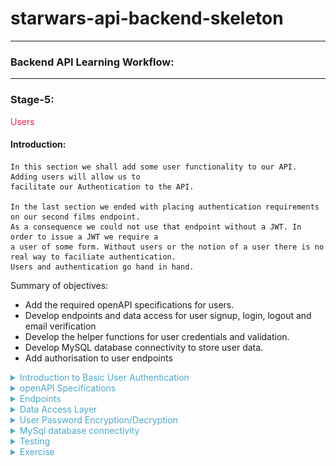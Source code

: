 # starwars-api-backend-skeleton

---

### Backend API Learning Workflow:

---
### Stage-5:
<span style="color:#FF1B55FF">Users</span>

#### Introduction: 

    In this section we shall add some user functionality to our API. Adding users will allow us to
    facilitate our Authentication to the API. 

    In the last section we ended with placing authentication requirements on our second films endpoint. 
    As a consequence we could not use that endpoint without a JWT. In order to issue a JWT we require a 
    a user of some form. Without users or the notion of a user there is no real way to faciliate authentication. 
    Users and authentication go hand in hand.

Summary of objectives:

  * Add the required openAPI specifications for users.
  * Develop endpoints and data access for user signup,  login, logout and email verification
  * Develop the helper functions for user credentials and validation.
  * Develop MySQL database connectivity to store user data.
  * Add authorisation to user endpoints
  

<details>
<summary style="color:#4ba9cc">Introduction to Basic User Authentication</summary>

    Before we look at the specifications for users let's first see what we require for a basic user strategy.

      * A Signup flow
        Obviously, in order to have users that are allowed access to private data, we need to sign them up.
        To signup you need some way of identifying a user, username or email or other ID. You also need a gateway
        security mechanism, i.e. for us its a password. In some odern systems it might be face id or finger print detection,
        palm prints, retina scanning etc etc.

        The signup process is simply that signing up for a service. A signup flow should alway involve some form of verification
        A lot of services utilise email verification as one form of signup verification. This involves sending an
        email with a verification link to the provided email address. 

      * A Login flow 
        Once signup is complete, including verification, users are then able to login to access a system or service.
        Our example of the login process for our authenticated API access was already described in the 
        'Understanding the Authentication Flow'. Here it is again...

![](images/login-api.drawio.png)

        This is the flow that we shall create for our users login process. Once the user receives their access and refresh tokens 
        The user or client on behalf of the user is responsible for storing those tokens safely. 

        Thereafter, each call to a protected endpoint shall require a token.

      * A logout flow
        Logging out of our system requires a valid token to access the logout endpoint. The logout event itself must ensure that any
        user tokens issued to the user at the last login event must be revoked , meaning they no longer usable for access to any secured
        endpoint on our API.

        Once a logout event occurs, the user has to login again and receive new tokens for access.

    The above represent the core of user account fundamentals. However, there's some extra functionality we need to consider.

    Apart from the email verification flow, we need to consider what hapens when tokens expire or get lost or become exposed.
    What we do not want is to issue short lived tokens and force our users to have to frequently login each time their token expires.

    There are a couple of possible solutions here. First, we could issue long lived tokens, say several days or more, and secondly we can
    implement a framework such that when a client/user understands that the user's token has expired they can ask our API to issue new tokens
    without the user being logged out. The second of these options is the one we'll use in our application. However, it is important to remember
    that it is upto the client to ask for those new tokens and not just to send them after a token has expired.

</details>
       
<details>
<summary style="color:#4ba9cc">openAPI Specifications</summary>

    Now we have our understanding of the basic user authentication flows, let's start to build our openAPI specification for users.

    First up let's get our three basic user endpoint requests dealt with, signup, login and logout, shown below.

#### Signup

```yaml
/users/v1/signup:
    post:
      summary: Signup up a new user
      tags:
        - Users
      description: >
        
        Errors:
        
            password-invalid, 400
            email-invalid, 400
            user-already-exists, 400
            unsupported media type, 415

      operationId: users.v1.endpoints.signup
      requestBody:
        description: Signup Data
        content:
          application/json:
            schema:
              $ref: '#/components/schemas/UserSignup'

      responses:
        '200':
          description: Returns a success Response.
          content:
            application/json:
              schema:
                $ref: '#/components/schemas/SuccessResponse'
```

    As we can see from first glance, the endpoint specification looks very similar to our other endpoint specifications.
    However, the key differences here are:

      * The signup endpoint is a 'POST' endpoint because it is going to save some user information to our database.
      * The client/user sends user data in the request body as is standard practise with 'POST' requests and not in the query.
      * Our request body uses a schema to identify the structure of the user data that is sent. The user data in the request 
        body will be a set of credentials, email, password and an access role, which shall be defined in a schema. We'll get
        to that after we deal with the requests.

    Other than the above it's pretty much the same. The endpoint function is pointed to by the 'operationId' and as usual, 'connexion'
    is the interface between this specification and our API endpoints.

    Our response is a simple success response, again we'll get to that after requests.

#### login
```yaml
  /users/v1/login:
    post:
      summary: Login with user's credentials
      tags:
        - Users
      description: >
        
        Errors:
        
            not-found, 404
            password-invalid, 400
            email-invalid, 400
            account-disabled, 400

      operationId: users.v1.endpoints.login
      requestBody:
        description: Login Data
        content:
          application/json:
            schema:
              $ref: '#/components/schemas/Credentials'

      responses:
        '200':
          description: Returns a JWT
          content:
            application/json:
              schema:
                $ref: '#/components/schemas/UserLoginResponse'

```

    The login request is very similar but without the access role in the request body.
    We define a response schema called 'UserLoginResponse' for detailing the structure of the response
    which will include the user tokens created during the login flow.

#### logout

```yaml
  /users/v1/logout:
    post:
      summary: Logout
      tags:
        - Users
      description: >

        Required Headers:

          Authorization request header

            Bearer Valid Token

        Errors:

            'token-invalid', 401
            'authorisation-required', 401
            'User NOT logged out - problem accessing token in request', 400

      operationId: users.v1.endpoints.logout
      responses:
        '200':
          description: Returns 'ok' or an Error
          content:
            application/json:
              schema:
                $ref: '#/components/schemas/SuccessResponse'

      security:
        - jwt: []
```
    The logout request has no incoming data specified, although it is a secured endpoint request
    as ccame be seen from teh security tag at the bottom. Therefore there is incoming data in the 
    form of a token in the request header as per the Security specification schema that we put
    in place whilst building our authentication.

    A quick reminder

```yaml
securitySchemes:
    jwt:
      type: http
      scheme: bearer
      bearerFormat: JWT
      x-bearerInfoFunc: auth.endpoints.decode_token
    
    jwt_refresh:
      type: http
      scheme: bearer
      bearerFormat: JWT
      x-bearerInfoFunc: auth.endpoints.decode_refresh_token
```

#### Email verification

```yaml
/users/v1/email_verification:
    get:
      summary: Verifies user's email
      tags:
        - Users
      description: >

          Verifies user's email using an email-token generated when signing-up the user

          Errors:

              'token-invalid', 401
              'authorisation-required', 401

              'user-not-found', 404

      operationId: users.v1.endpoints.email_verification
      parameters:
        - name: token
          description: Email verification token generated at sign-up time
          in: query
          required: true
          schema:
            type: string
      responses:
        '200':
          description: Returns OK
```

    This request is interesting as it does not have security but it does carry a token in the query.
    The request itself is made via na email link and not a normal client on a website. 
    The token is one that was will be issued specifically via our API user signup endpoint. It is used
    to confirm that the user we sent the email to is the actual endpoint requester. More of that when we
    code our endpoints.

    It responds with a straightforward http 200. Remember it's being requested from a link in an email.
    so we don't need to pass any data back.

#### Generate tokens

```yaml
/users/v1/generate_tokens:
    get:
      summary: Generates new user access and refresh tokens
      tags:
        - Users
      description: >

        Required Headers:

          Authorization request header
            Bearer Valid Basic Access token

        Errors:

          'token-invalid', 401
          'authorisation-required', 401
          'user-not-found', 404

      operationId: users.v1.endpoints.generate_new_tokens
      parameters:
        - name: old_access_token
          description: The old access token of the user
          in: query
          required: true
          schema:
            type: string
      responses:
        '200':
          description: Returns a new access token (token) and a new refresh token (refresh_token)
          content:
            application/json:
              schema:
                 $ref: '#/components/schemas/UserTokens'

      security:
        - jwt_refresh: []

```

    Our final endpoint for users is the generated tokens endpoint above. This endpoint is called 
    with a user's legitimate refresh_token to generate a new access token and a new refresh token.

    It can be called as described earlier when a user's access token has expired and the client application
    does not want the user to have to login again. It's a convienient way of allowing login continuation.

    The users old access token is passed in as a parameter in the query. This old token along with the  
    refresh token that is used for authentication will be revoked after the new tokens have been generated.
    It is up to the client to ensure that the old user tokens are discarded on their side as they are no longer valid.

    The response is a vanilla 'UserTokens' schema.

    Copy the above request specifications to the openapi.yaml file in our root directory. remember to stick theme
    in the right place, i.e. where the requests go and before 'components'

### User Schemas

    Now that we have our endpoints let's look at the required schemas for both requests and responses.

    We'll start with the request schemas. Note, that when ever you see a 'required' definition it implies that
    the schema property is required else the response will be invalid.

```yaml
# -----------------------------------------------
#  User REQUEST SCHEMA
# -----------------------------------------------

UserID:
  required:
    - user_id
  properties:
    user_id:
      type: integer
      description: User ID

User:
  allOf:
    - $ref: '#/components/schemas/Email'
    - $ref: '#/components/schemas/UserID'
      
UserSignup:
  allOf:
    - $ref: '#/components/schemas/AccessRole'
    - $ref: '#/components/schemas/Credentials'

AccessRole:
  properties:
    access_role:
      description: Access role of user
      type: string
      enum:
        - admin
        - basic
      default: basic

Credentials:
      type: object
      allOf:
        - $ref: '#/components/schemas/Password'
        - $ref: '#/components/schemas/Email'
```

    The first schema above specifies a user id. This is individual because it is used by other schemas, such 
    as the one below it the 'User' schema. It's always a good idea to reuse as much as possible rather than create
    the same thing in different places. That is a general rule for software development. 

    We have a simple 'UserSignup' Schema that uses two other schema references, which you can see 
    below it.

    The 'AccessRole' schema dictates a basic choic via an enumrated set of two options, basic and admin.
    These being the only choices that the enpoints will allow for access roles.

    The 'Credentials' schema uses two other schemas for password and email. We will look at those next.

### Password and Email Schemas 

```yaml
Email:
  required:
    - email
  properties:
    email:
      description: Email Address
      type: string
      pattern: ([-!#-'*+/-9=?A-Z^-~]+(\.[-!#-'*+/-9=?A-Z^-~]+)*|"([]!#-[^-~ \t]|(\\[\t -~]))+")@[0-9A-Za-z]([0-9A-Za-z-]{0,61}[0-9A-Za-z])?(\.[0-9A-Za-z]([0-9A-Za-z-]{0,61}[0-9A-Za-z])?)+

Password:
  required:
    - password
  properties:
    password:
      description: Password
      type: string
      pattern: (?=\S{8,32})(?=\S*[A-Z])(?=\S*[a-z])(?=\S*[0-9])(?=\S*)(?<!\S)\S{8,32}(?=\s|\Z)
```
    These two schemas are interesting because they dictate a pattern for how the parameter should
    be written (syntax validation). The patterns are what are known as regex patterns. Regex (Regular Expressions) are used
    as a sort of shorthand notation to verify parameter structure. It takes a while to get used to writing regex but it is
    worth looking into further as it is widely used by developers, especially for pattern verification as in this example.

    You're lucky this time around, as you can see, you don't have to write the patterns, they are there.

    In short these two schemas verify that any email addresses and passwords sent in requests are syntatically
    valid.

For more on regular expressions click the following link 
[Using Regex in Python](https://www.w3schools.com/python/python_regex.asp)

    We then have our UserLoginResponse schema.

```yaml
UserLoginResponse:
    type: object
    allOf:
    - $ref: '#/components/schemas/UserTokens'
    - $ref: '#/components/schemas/User'
```

    The UserLoginResponse is the response schema for our login request. It return the user tokens and the User, which comprises id and email.

#### User token response
```yaml
# -----------------------------------------------
#  AUTH TOKEN RESPONSE SCHEMAS
# -----------------------------------------------

UserTokens:
  type: object
  required:
    - token
    - refresh_token
  properties:
    token:
      type: string
      format: byte
      description: User's api calls token
    refresh_token:
      type: string
      format: byte
      description: User's refresh token
```
    The above schemas represent the tokens. Each token is of type string but of format byte.
    The format byte declaration ensures the string token is base64 encoded. It does this to make
    the token fit nicely into the transfer protocol of http.


For more on Base64 encoding you click the following link
[Base64 Encoding](https://www.base64encoder.io/learn/)

    Our last schema is a simple success response, whic indicates the request was successful and is generally used if 
    all we require is to tell the client that the status is ok such as we do with our signup and logout responses.

```yaml

StatusOk:
      type: string
      description: Api call success
      default: ok
      
SuccessResponse:
  type: object
  properties:
    status:
      $ref: '#/components/schemas/StatusOk'
```
    That's it for our users openAPI specifications.
    Copy all the above schemas to the 'Schemas' section of the openapi.yaml file.

</details>

<details>
<summary style="color:#4ba9cc">Endpoints</summary>

    Most of the user endpoints are small on code and straightforward. The meat and potatoes
    is in the user data access layer.

    Let's start with endpoint imports

```python
# -*- coding: utf-8 -*-

# ----------------------------
# Python Imports
# ----------------------------

# ----------------------------
# Module Imports
# ----------------------------
from users.v1.data_access import *
from auth.core import permission, verify_email_token, revoke_auth_token
from auth.utils import *
from basehandler import api_response
from errors.v1.handlers import *

# ----------------------------
# User Data Access layer
# ----------------------------
from data_access import UserDacc


```
    We are importing are data access, authorisation, some utilities for preparing and checking passwords (section User Password Encryption/Decryption)
    our Api response handler and error handling.

    Copy the code an dplace it in the users/v1/endpoints.py file

    Let's get on with our endpoint functions

#### signup

```python
# -----------------------------
#     REST FUNCTIONS
# -----------------------------

def signup(**kwargs: dict):
    """
        Signup a user

        Verify the signup
        Not Ok = abort and return

    :param kwargs:
    :return: user entity
    :errors:
        ApiError
        "invalid" 400
        "invalid" 400
    """
    data = kwargs['body']

    pwd = prep_password(data['password'])

    # Swap the password in data for the hashed one
    data['password'] = pwd
    UserDacc.signup(data)

    return api_response()

```

    The signup endpoint receives data in the form of an email, password and access role contained in the request body. If the endpoint is called, you can be sure
    that the data is there.

    It then prepares the password. This entails taking the password from the user and encrypting it using some for of  algorithm. We'll get to that soon.
    It then calls the 'create' method from the data access layer class UserDacc. If this returns without an API error, it returns a reponse, which will be a http 200.
    
    Copy this code to the user endpoints file at users/v1/endpoints.py after the imports.

#### login 

```python

def login(**kwargs: dict) -> dict:
    """
        Attempts login with users credentials, email and password

    :param kwargs:
           email:
           password:

    :return: Token, Refresh token and user entity
    :errors:

        ApiError
            error_msg from password validation 401
            "user-unknown" 400

        "user-forbidden" 400
        "email-unverified", 400
    """

    auth = kwargs['body']
    email = auth['email'].lower()
    password = auth['password']

    uid, token, refresh_token = UserDacc.login(email, password)
    return api_response({'token': token, 'refresh_token': refresh_token, 'user_id': uid, 'email': email})

```

    The login Function takes two parameters, password and email from the body of the request.
    It calls the login method of the UserDacc class and gets a user object a normal access token and a refresh token.

    We then pass those return values back in our response.

    Copy this code to the user endpoints file at users/v1/endpoints.py after the imports.

#### logout 

```python
def logout(**kwargs: dict):
    """
        Logout:
            Log the user out

        NOTE:
        The access token is not available in the token_info passed via connexion, thus we have to extract it from the
        request headers and append it to the token_ifo in the kwargs.

    :param kwargs:
    :return:
    """

    if 'Authorization' in request.headers:

        # Extract auth data from the authentication header
        auth_data = request.headers['Authorization'].encode('ascii', 'ignore').decode('ascii')

        # Check there is a Bearer token
        if 'Bearer ' in auth_data:
            token = auth_data.replace('Bearer ', '')
            kwargs['token_info']['token'] = token

            permission(kwargs['token_info'], access_role='basic', logout=True)
            UserDacc.logout(kwargs['token_info']['user_id'])
            return api_response()
        else:
            raise ApiError(message="Authorisation required", status_code=400)

    raise ApiError(message="User NOT logged out", status_code=400)

```

    The logout endpoint is slightly more complicated in as much as we are accessing the  request headers 
    to get the token. 

    The endpoint requires authentication with a token, but unlike other endpoints we need access to the token
    so that we can revoke it, i.e. store it our 'Redis' database.

    The token is sent in the request header in 'Authorisation'.

    How it works:

      * Check to see if there is any 'Authorization' in the request header.
        If there is continue else raise an APi error.
      * Extract the authorization header data into the variable auth_data
      * Check to see if there is a 'Bearer' tag in there.
        If there is continue else raise an API error.
      * Extract the token from the 'Bearer'.
      * Add the token to the kwargs token_info dictionary
      * call the 'permission' function from our authentication core with logout=True
        This will do the usual payload verification plus, because logout=True, it will 
        revoke the token.
      * Call the data access function 'logout'
        This just sets the user logged_in status to 0/False.
      * Return a response - default http 200

    Copy this code to the user endpoints file at users/v1/endpoints.py after the imports.

#### Email email_verification

```python
def email_verification(**kwargs: dict):
    """
        Attempts to verify an email via the email token

    :param kwargs:
    :return: SuccessResponse
    :errors:
        'authorisation-required' 401
    """
    try:
        payload = verify_email_token(kwargs['token'])
        UserDacc.verify_email(payload['user_id'], payload['email_claim'])
        revoke_auth_token(kwargs['token'])
        return api_response()
    except Exception:
        raise ApiError('authorisation-required', status_code=401)
```

    Our email verification endpoint is called via a verification email that our API sends out during the signup process.
    
    It is not a secured endpoint from the openAPI end, instead it carries an email token parameter that was included in the email.

      * The token is passed to the 'verify_email_token' function in our authorization core which verifies the token is legitamte and
        returns the tokens payload. 
      * The payload user_id and email_claim, which is the user email, are sent to the data access method 'verify_email'. 
      * The token is revoked, so it can't be used again.
      * We send a standard API response - http 200

    The whole block is wrapped in a try - except block which means if there is any error in the process it will
    raise our API error - regardless of the type of exception.
    
    Copy this code to the user endpoints file at users/v1/endpoints.py after the imports.

#### generate_new_tokens

```python
def generate_new_tokens(**kwargs: dict) -> dict:
    """
        Generates new API usage and refresh tokens
        Generally when a client's access token has expired they can request a
        new set of tokens be generated as long as they have the correct unexpired
        refresh token.

    :param user_id: The ID of the user to generate new tokens for.
    :param kwargs:
    :return: tokens
    :errors:
        'unknown-user' 404
    """
    permission(kwargs['token_info'], access_role='basic')
    token, refresh_token = UserDacc.generate_new_tokens(kwargs['token_info']['user_id'], kwargs['old_access_token'])
    return api_response({'token': token, 'refresh_token': refresh_token, 'user': kwargs['token_info']['user_id']})
```

    This endpoint is called to generate new user tokens. It requires a valid user refresh token for access, with a minimum access_role of basic
    The old user access token is passed in kwargs (keyword arguments) so that it along with the user's existing refresh token can be revoked.
    It returns a new access token and a new refresh token from the UserDacc method 'generate_new_tokens'
    It then returns these new tokens along with the users id.

    That's our user endpoints for now.

</details>

<details>
<summary style="color:#4ba9cc">Data Access Layer</summary>

    The user data access layer UserDacc does all the heavy lifiting for users. As with all other data access layers
    it's a class. 

    Let's go through it function by function, but starting with the imports

#### Data Access Layer Imports 

```python

# -*- coding: utf-8 -*-

# ------------------------------------------------
#    Python Imports
# ------------------------------------------------
from datetime import datetime

# ------------------------------------------------
#    External Imports
# ------------------------------------------------

# ------------------------------------------------
#     Project Imports
# ------------------------------------------------
from errors.v1.handlers import ApiError
from auth.utils import check_password
from auth.core import generate_jwt, decode_access_token, revoke_auth_token
from database.mysql.db_utils import db_insert_update, db_query
from database.redis.rd_utils import redis_connection
from utils import send_email
```

    The imports above provide everything needed to handle our token, database email sending and error handling requirements.

    Copy these to the file users/v1/data_access.py

    Let's go through our data access layer functions one at a time. With the first one, we'll include the class definition.

```python
# ------------------------------------------------
#     Abstract User Data Access Layer
# ------------------------------------------------

class UserDacc(object):
    """
        Abstract User Data Access Class
    """
```
    This is our UserDacc class declaration. All of the following methods/functions will sit in the class declaration

#### signup

```python
@staticmethod
def signup(data):
    """
        Create and save a new user

    :param data:
    :return:
    """
    # Check there is an existing user with the same email
    if UserDacc.user_exists_by_email(data['email']):
        raise ApiError(message="user-already-exists", status_code=400)

    sql = "INSERT INTO users (email, password, access_role, created, disabled, email_verified, logged_in) " \
          "VALUES (%s, %s, %s, %s, %s, %s, %s)"
    values = (data['email'], data['password'], data['access_role'], datetime.now(), 0, 0, 0)
    db_insert_update(sql, values)

    # Retrieve the newly created user and send verification email.
    user = UserDacc.get_by_email(data['email'])
    UserDacc.send_verification_email(user)
```

    The 'create' method is called from the 'signup' endpoint which passes the user credentials and access_role in the parameter 'data'.

    What it does:

      * Checks to see if a user already exists with the same email.
        If it does then an APi error is raised.

      * Creates a simple sql statement with an accompanying values tuple of the user data and some extra values:

         1. created - A current date stamp,
         2. disabled - integer 0, that indicates the user is not disabled on creation. 
         3. email_verified - integer 0, that indciates the email is not verified on creation.
         4. logged_in - integer 0, that indicates that the user is not logged in on creation.
         
      * Calls the 'db_insert_update; database helper function to insert the user into the database.
      * Retrieves the newly created user by it's email address
      * Forwards the user to the method 'send_verification_email'

#### login

```python
@staticmethod
def login(email: str, password: str):
    """

    :param email:
    :param password:
    :return:
    """
    try:
        user = UserDacc.get_by_credentials(email, password)
    except Exception as e:
        raise ApiError(message="not-found", status_code=404)

    if user['logged_in']:
        raise ApiError(message="user-already-logged-in", status_code=400)

    if not user['disabled']:

        if user['email_verified']:

            # Generate new access and refresh tokens
            token, refresh_token = UserDacc.generate_new_tokens(user['id'])

            # Update the record to state user logged in
            sql = "UPDATE users SET logged_in = %s WHERE id = %s"
            db_insert_update(sql, (1, user['id']))
            return user['id'], token, refresh_token
        else:
            raise ApiError(message="email-unverified", status_code=400)

    else:
        raise ApiError(message="User Account Disabled", status_code=400)
```

    Login is straightforward

      * get user from the credentials (email, password)
        if no user raise an API error
      * if user already logged in raise an API error
      * if user account is disabled raise an API error
      * if user's email is not verified raise an API error or if it is verified do the following:

        * generate a new access and refresh tokens 
        * update the user's logged in status
        * return the user id, email and tokens 

#### logout 

```python
@staticmethod
def logout(user_id: str):
    """

    :param user_id:
    :return:
    """
    sql = "UPDATE users SET logged_in = %s WHERE id = %s"
    db_insert_update(sql, (0, user_id))
```
    Real simple, most of the woirk is done in the endpoint and auth. Here we just touch the database 
    by setting the user's logged in status to 0, i.e. not logged in

#### Helper functions

    The following are a set of helper functions for users. You should be able to work out what each one is doing.
    Check each function carefully.

```python
@staticmethod
def get_by_credentials(email, password):
    """
        Fetch a user's entity via credentials

    :param email: User's email
    :param password: User's password
    :return: User's Entity

    :errors:
        'user-not-found', 404
    """
    user = UserDacc.get_by_email(email)

    if check_password(password, user['password']):
        return user
    else:
        raise ApiError(message='forbidden', status_code=403)

@staticmethod
def get_by_email(email: str) -> dict:
    """
        Fetch a user's entity by email address

    :param email: User's email
    :return: User's Entity

    :errors:
        'user-not-found', 404
    """
    sql = "SELECT * FROM users WHERE email = %s"
    values = (email,)
    user = db_query(sql, values)[0]

    if user:
        return user

    raise ApiError(message='user-not-found', status_code=404)

@staticmethod
def user_exists_by_email(email: str) -> bool:
    """
        Returns True if there is an existing user with the given email address

    :param email: User's email
    :return: True iff the user with email exists
    """
    sql = "SELECT id FROM users WHERE email = %s"
    values = (email,)
    return len(db_query(sql, values)) > 0

@staticmethod
def user_exists_by_id(user_id) -> bool:
    """
        Returns True if there is an existing user with the given ID
    :param email: User ID to check if exists
    :return: True iff the user with given ID exists
    """
    sql = "SELECT id FROM users WHERE id = %s"
    values = (user_id,)
    return len(db_query(sql, values)) > 0

@staticmethod
def get_by_id(id) -> dict:
    """
        Fetch a user's entity by ID

    :param id: User's ID
    :return: User's Entity

    :errors:
        'user-not-found', 404
    """
    sql = "SELECT * FROM users WHERE id = %s"
    values = (str(id),)
    user = db_query(sql, values)[0]

    if user:
        return user

    raise ApiError(message='user-not-found', status_code=404)

```

#### send_verification_email

```python
@staticmethod
def send_verification_email(user: dict):
    """
        Sends verification email to the given user.

    :param user: User to send the email.
    """
    token = UserDacc.get_token(user_id=user['id'], access_role=user['access_role'], payload_claim={'email_claim': user['email']})

    params = {'token': token}
    verification_url = f"{request.url_root}users/v1/email_verification?" + urllib.parse.urlencode(params)

    message_body = f"""Please verify account for {user['email']} by clicking on the following link:
        {verification_url}
        """

    try:
        send_email(user['email'], "Please verify account", message_body)
    except Exception as e:
        raise ApiError(message="verification-email-not-sent", status_code=500)

```

    This sends the verification email to the provided email address. 

    What it does:

      * Generates an email token
        Remember, we use different tokens for different tasks
      * Builds a url which becomes a clickable url/link in the email. This url contains the url  path and the token as a query parameter
      * Builds the message body of the email which includes the url
      * Attempts to send the email via the 'send_email' function in our utils.py file which is in the root directory.
        If it cannot send the email it raises an API error with message 'verification-email-not-sent'. This would then give the client/user
        a chance to resend the verification email via a 'resend_verification_email' endpoint.

#### verify_email

```python
@staticmethod
def verify_email(user_id, user_email: str):
    """
        Verifies the email of the given user by id

    :param user_id ID of the user
    :param user_email:
    :return: True if the user's email has been verified, or False otherwise
    :errors:
        'user-not-found', 404
    """
    user = UserDacc.get_by_id(user_id)

    # Check if the token contains the current email of the user.
    if user["email"] != user_email:
        raise ApiError(message="token-invalid", status_code=401)

    sql = "UPDATE users SET email_verified = 1 WHERE id = %s"

    db_insert_update(sql, (user_id,))

```

    This is called via the 'email_verification' endpoint and performs two tasks

     * Checks the email is associated with a user with the id user_id
     * Marks the user's database record with email_verified set to 1/True

     It raises an API error if there is no match for the user's email.

#### get_token 

```python
@staticmethod
def get_token(**kwargs: dict) -> str:
    """
        Create a token and return

    :param user_id:
    :param kwargs:
    :return:
    """
    return generate_jwt(**kwargs)

```

    This function passes a dictionary of keyword arguments in the form of:

     {user_id=x, access_role=y, payload=payload_claims}

    to the 'generate_jwt' function in our authentication code

#### generate_new_tokens

```python
@staticmethod
def generate_new_tokens(uid: int, old_access_token=False) -> tuple:
    """
        Generate a new standard token and a new refresh token.

    :param uid: User's ID to generate new tokens for passed from client
    :param old_access_token: The old access token to be revoked.
    """
    try:

        if old_access_token:
            try:
                old_token_payload = decode_access_token(old_access_token)
                revoke_auth_token(old_access_token)
            except ApiError as e:
                if e.message == 'token-invalid':
                    raise e
            if old_token_payload['user_id'] != uid:
                raise ApiError(message='token-invalid', status_code=403)

        user = UserDacc.get_by_id(uid)

        if user['refresh_token']:
            # Add the old refresh token to some kind of cache (In this case Redis) so
            # that we can fail the token in authorisation if it has not yet expired.
            redis_connection.set(user['refresh_token'])

        token = UserDacc.get_token(user_id=uid, access_role=user['access_role'], payload_claim={'standard_claim': True})
        refresh_token = UserDacc.get_token(user_id=uid, access_role=user['access_role'], payload_claim={'refresh_claim': True})

        # Save the new refresh token to the user's database row.
        sql = "UPDATE users SET refresh_token = %s WHERE id = %s"
        db_insert_update(sql, (refresh_token, user['id']))

        return token, refresh_token

    except Exception as e:
        raise e
```

    This function generates a new access and refresh token and returns both. It has two parameters:

      1. uid - A user id
      2. old_access_token (Optional) - The old access token of the user with user id.

    What it does:

      * If there is an old access token then:
          * decode the token and get its payload
          * revoke the old token so it cannot be used again
          * Check the user id in the payload is the same as the uid passed in.
            If it is not then raise an API error

     * Fetch the user's record from the database
     * If the user has an existing refresh token the add it to our revoked tokens in the 'Redis' database.
     * Generate the new access and refresh tokens
     * Save the new refresh token to the user's record in the database 
     * Return the new tokens 

    As can be seen the whole function is wrapped in a try, except block.

    Copy all of the above data access functions to the class UserDacc in users/v1/data_access.py.

    Before we move on let's just add our 'send_email' function to our utilities file utils.py in the route directory.
    Then we'll add the appropriate mail server configuration to our config/v1/app_config.py file.

```python
def send_email(receiver_email, subject, message_body):
    """
        Sends a plain-text email to receiver_email address with
        subject and message body

    :param receiver_email Email address of the receiver (To)
    :param subject Subject field of the email
    :param message_body Body of the email.
    """
    message = f"""\
    Subject: {subject}

    {message_body}."""

    context = ssl.create_default_context()
    with smtplib.SMTP_SSL(SMTP['host'], SMTP['port'], context=context) as server:
        server.login(SMTP['sender_email'], SMTP['sender_password'])
        server.sendmail(SMTP['sender_email'], receiver_email, message)
```

    This function creates an SMTP (Simple Mail Transfer Protocol) is a method for sending emails. in our function we send
    set up an smtp server. login to the server and send the email. 

    Copy this code to utils.py and then copy the following configuration code to the 
    config/v1/app_config.py file and we should be good to go.

```python
# Parameters to connect to the SMTP server for sending emails.
# TODO: Use a different account than "tayfun@" only for automated emails.
SMTP = {
    "host": "mail.privateemail.com",
    "port": 465,
    "sender_email": "tayfun@fathat.org",
    "sender_password": "Soxpoq-joxku9-kajgot"
}
```


</details>

<details>
<summary style="color:#4ba9cc">User Password Encryption/Decryption</summary>

    Now we'll jump back to our authentication code base under auth.

    We have two functions here, one for encypting a plain text password 'prep_password', the other for checking 
    a plain text password against the encypted password, 'check_password'.

    These are the only two functions required for handling our password encyption and checking.

    The following code includes the functions and imports. 

    Copy this code to the auth/utils.py file

```python

# -*- coding: utf-8 -*-
# ------------------------------
#  Python Imports
# ------------------------------

# ------------------------------
#  External Imports
# ------------------------------
from argon2 import PasswordHasher
from argon2.exceptions import InvalidHash as Argon2InvalidHash, VerificationError as Argon2VerificationError

# ------------------------------
#  Module Import
# ------------------------------


# ------------------------------------------------
#     Auth Utility Functions
# ------------------------------------------------

def prep_password(password: str):
    """
        Hashes a password
        Password is validated via openapi spec

    :param password:
    :return: Hashed password
    """
    return PasswordHasher().hash(password)


def check_password(password: str, password_hash: str) -> bool:
    """
        Check a password

    :param password:
    :param password_hash:
    :return:
    """
    try:
        return PasswordHasher().verify(password_hash, password)
    except (Argon2VerificationError, Argon2InvalidHash):
        return False

```

    The encyption algorithm is inside the imported package argon2. Argon2 is one of the best encryption methods out here.
    As you can see we use the internal argon2 password hasher to create and verify our encypted passwords.

    For more information on Argon2 see:

[Argon2](https://en.wikipedia.org/wiki/Argon2)

</details>

<details>
<summary style="color:#4ba9cc">MySql database connectivity</summary>

    Before we can use our user endpoints we have to do a bit of work on talking to our database. 
    remember, we have already setup our MySQL database but we have not yet introduced the code to 
    interact with it. Let's do that now.

### MySQL database Connection and helper functions


#### imports

```python
# -*- coding: utf-8 -*-

# ------------------------------------------------
#    External imports
# ------------------------------------------------
from mysql.connector import connect
from mysql.connector.errors import IntegrityError

# ------------------------------------------------
#    Python Imports
# ------------------------------------------------

# ------------------------------------------------
#    Module Imports
# ------------------------------------------------
from errors.v1.handlers import ApiError
from config.v1.app_config import MYSQL

```
    Importing from the mysql python package, our API error handling and some configuration data
    Copy the above imports into the file database/mysql/db_utils.py 

#### Connecting to the database

```python
# ------------------------------------------------
#     Database Connection
# ------------------------------------------------

def db_connect() -> tuple:
    """
        Connects to our database

    :return:
    """

    try:
        return connect(
            host=MYSQL["host"],
            user=MYSQL["user"],
            password=MYSQL["password"],
            database=MYSQL["database"]
            )

    except Exception as e:
        # We could use an HTTP error status code of 500 or 503
        raise ApiError(message="Database Connection Error", status_code=503)

```
    The connection function uses data from our configuration file to connect with the database.

### Inserting and Updating 

```python
def db_insert_update(sql: str, values=None):
    """
        Calls sql on the database and
        returns the result.

    :param sql: The SQL INSERT statement
    :param values: The values to be inserted
    :return: The row ID
    """
    try:
        db = db_connect()
        with db.cursor() as cur:
            if values:
                cur.execute(sql, values)
            else:
                cur.execute(sql)
        db.commit()
        # If it's an INSERT Return the ID of the last row inserted
        if "INSERT" in sql:
            rid = cur.lastrowid
            db.close()
            return rid

    except IntegrityError as e:
        # Integrity Error normally evoked when a duplicate entry is attempted - i.e. same email address, password, etc.
        # Check Unique columns for the database
        raise ApiError(message=e.args[1], status_code=503)
    except Exception as e:
        if e.message == "Database Connection Error":
            message = "service unavailable"
        else:
            message = e.message

        raise ApiError(message=message, status_code=503)
```

    This function inserts new records or updates existing records in the database.
    It takes two parameters an SQL statement and a set of values.

    What it does:

      * It makes a connection to the database by calling our connect function

      * It takes a cursor (a pointer into the database) and attempts to execute
        the sql statement with the accompanying values. 
        
        Note, it is the sql statement as can be seen from our user data access
        functions that determines if the operation is an insert or an update.

      * If the operation is an 'insert' it gets the id from the row we inserted (the last row),
        and returns it to the caller. 

    Exceptions are handled in the 'except' part of the try except block that wraps the function.
    
### Querying the database 

```python
def db_query(sql: str, values: str):
    """
        Calls sql on the database and
        returns the result.
    :param sql: The SQL statement
    :param values: The values to be substituted in the SQL query
    :return:
    """

    try:
        db = db_connect()
        with db.cursor() as cur:
            # Extract row headers
            cur.execute(sql, values)
            # Collect the column names, i.e. headers
            headers = [x[0] for x in cur.description]
            return db_json_result(cur.fetchall(), headers)
    except Exception as e:
        if e.message == "Database Connection Error":
            message = "service unavailable"
        else:
            message = e.message
        raise ApiError(message=message, status_code=503)
```

    The query function allows us to make queries on the database. It takes two parameters, an sql statement and an associated set of values

    What it does:

      * Makes a connection
      * Gets a database cursor
      * Executes the query using the sql and values
      * Uses a list comprehension to the cursor description which holds the column names of the results
      * Calls the 'db_json_result' function below to convert the results (cur.fetchall() returns the results) with the column names, and convert
        to a json object/dictionary and then returns it to the caller.

#### Convert query results to Json

```python
def db_json_result(data, headers) -> list[dict]:
    json_data = []
    for result in data:
        try:
            json_data.append(dict(zip(headers, result)))
        except TypeError:
            json_data.append(dict(zip(headers, str(result))))
    return json_data

```
    Simple function that takes the results of the query and the assoicated list of column names (headers) and
    uses a dict with zip to associate the results and column names as key-value pairs in a dictionary.
    
    That's it for our database functions for now.

    Copy all of the above functions to database/mysql/db_utils.py, as always after the imports.

    Let's now setup the database table for our users.

### Setting up our user table

```python

# ------------------------------------------------
#    External imports
# ------------------------------------------------

# ------------------------------------------------
#    Python Imports
# ------------------------------------------------

# ------------------------------------------------
#    Module Imports
# ------------------------------------------------
from errors.v1.handlers import ApiError
from database.mysql.db_utils import db_connect


# ------------------------------------------------
#     Database TABLE CREATION functions
# ------------------------------------------------

def user_model():
    """
        Return the SQL statement to create the Users table

    :return: string containing MySql user table creation statement
    """
    return "(id int NOT NULL AUTO_INCREMENT, email VARCHAR(255), password VARCHAR(255), refresh_token VARCHAR(1024), " \
           "access_role VARCHAR(10), created DATETIME default now(), disabled BOOLEAN, email_verified BOOLEAN, logged_in BOOLEAN, " \
           "CONSTRAINT UC_user UNIQUE (id,email,password))"


def create_user_table(db_connection):
    """
        Create the user table for the database
    :param db_connection: The active connection to our database
    :return:
    """
    try:
        with db_connection.cursor() as cur:
            user = user_model()
            create_users = "CREATE TABLE users " + user
            cur.execute(create_users)
            db_connection.commit()
    except Exception as e:
        raise ApiError("User table creation error", 500)


# ------------------------------------------------
#     Setup the database
# ------------------------------------------------
connection = db_connect()
create_user_table(connection)

```
    There are two functions that are required to setup our user table.
    The 'user_model' function which outlines the columns for our table, their types, default values if any and extras like UNIQUE  CONSTRAINTS.

    All this function does is return the model as a string. 

    Note, it is common to call data structures models. A model defines the structure and detail of an objects details.
    You will come across the term 'Model' in all aspects of software development.
    
    The second function 'create_user_table' takes the user model and creates the table.

    The two lines below the second function are our connection variable and a call to the 'create_user_table' function. Again

    Let's copy this code to the database/mysql/setup.py file and run it and see if we created our database.

</details>

<details>
<summary style="color:#4ba9cc">Testing</summary>

    Let's test our user endpoints and see what happens.

    Run the application again and remember to add the '/ui' after the url.

    Scroll dow to the user endpoint s and you should see the following endpoints

![](images/user-endpoints.png)

    Click on the 'signup' endpoint.

![](images/signup-endpoint.png)

    Click on 'Try it out' and enter a valid email address and a password. 
    Passwords should be between 8 and 32 characters long. Have a least one
    upper case character and an integer. 

    Leave the 'access_role' as it is 'basic'.

    Click the 'execute' button.

    The response should be a '200' with an empty set of  curly braces '{}'

    If your email is genuine, you should get an email verification email to that address. 
    When you get it do not click the link yet. First let's attempt to login.

    Click the 'login' endpoint and click 'Try it out' and enter the same credentials you used to signup.
    The response should be a '400' with the message 'email-unverified'.

    Now click the link in the email, that will call the endpoint 'email_verification'.

    You should now be able to login.

    Click the 'execute' button again. The following response should appear, but obviously with different tokens and email addresses

![](images/login-success.png)

    Copy the tokens to a note or text file somewhere. 

    We are now logged in and have received our access and refresh tokens

    Next go to the 'films' endpoint. Click it and click 'Try it out' and see what happens. 
    You should recieve a '401' response with a message 'No authorization token provided'

    That is beacuse we have not yet simulated the 'films' endpoint call with a token in the header as a client would.
    To do that in our API interface we need to add the tokens to it.

    At the top right of the screen you'll see the following button

![](images/auth-button.png)

    Click on that and the following popup will appear. 

![](images/auth-popup.png)
    
    Now get your tokens and place them in the relevant inpuyt fields, 
    without the double quotations '"' marks at either end. 

    Click 'Authorize' for each and close the popup.

    Now re-visit the 'films' endpoint and try again. You should see a '200' response and the 7 
    Star Wars films data.

    So that's how our user authentication on our endpoints is handled. We login, we get our tokens 
    and can then call the appropriate endpoints which allow our level of access. Without the tokens,
    you cannot get access.

</details>

<details>
<summary style="color:#4ba9cc">Exercise</summary>

    The following four exercises fit nicely into what we have achieved already.

#### Exercise 1.

    Test out all the new user endpoints. Figure out the purpose of the generate_new_tokens endpoint and what to do
    after you have generated them. Have a good look over everything and then move on to exercise 2.

#### Exercise 2.

    Add a resend_verification_email endpoint, including the openAPI Specification, the endpoint and data access code.

#### Exercise 3.

    Add a user delete endpoint, including the openAPI Specification, the endpoint and data access code and a delete function for our database.

#### Exercise 4.

    Add a user password change endpoint including the openAPI Specification, the endpoint and data access code.
</details>
